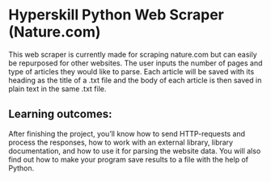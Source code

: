 # Hyperskill Python Web Scraper (Nature.com)
This web scraper is currently made for scraping nature.com but can easily be repurposed for other websites. The user inputs the number of pages and type of articles they
would like to parse. Each article will be saved with its heading as the title of a .txt file and the body of each article is then saved in plain text in the same .txt file.

## Learning outcomes:

After finishing the project, you’ll know how to send HTTP-requests and process the responses, how to work with an external library, library documentation, and how to use it for parsing the website data. You will also find out how to make your program save results to a file with the help of Python.
